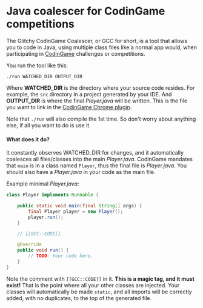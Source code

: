 # Java coalescer for CodinGame competitions

The Glitchy CodinGame Coalescer, or GCC for short, is a tool
that allows you to code in Java, using multiple class files like
a normal app would, when participating in
[CodinGame](https://www.codingame.com/) challenges or
competitions.

You run the tool like this:

    ./run WATCHED_DIR OUTPUT_DIR

Where **WATCHED_DIR** is the directory where your source code
resides. For example, the `src` directory in a project generated
by your IDE. And **OUTPUT_DIR** is where the final *Player.java*
will be written. This is the file you want to link in the
[CodinGame Chrome plugin](https://www.codingame.com/forum/t/codingame-sync-beta/614).

Note that `./run` will also compile the 1st time. So don't worry
about anything else, if all you want to do is use it.

#### What does it do?

It constantly observes WATCHED_DIR for changes, and it
automatically coalesces all files/classes into the main
*Player.java*. CodinGame mandates that `main` is in a class named
`Player`, thus the final file is *Player.java*. You should also
have a *Player.java* in your code as the main file.

Example minimal *Player.java*:

```java
class Player implements Runnable {

    public static void main(final String[] args) {
        final Player player = new Player();
        player.run();
    }

    // [[GCC::CODE]]

    @Override
    public void run() {
        // TODO: Your code here.
    }
}
```

Note the comment with `[[GCC::CODE]]` in it. **This is a magic
tag, and it must exist!** That is the point where all your other
classes are injected. Your classes will automatically be made
`static`, and all imports will be correctly added, with no
duplicates, to the top of the generated file.
